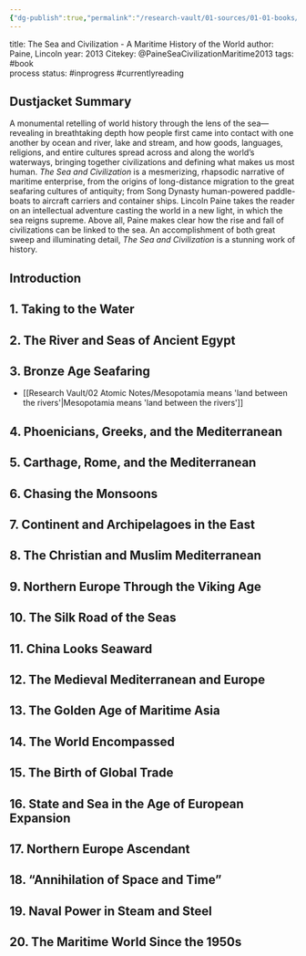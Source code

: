 ```yaml
---
{"dg-publish":true,"permalink":"/research-vault/01-sources/01-01-books/paine-sea-civilization-maritime2013/"}
---
```


title: The Sea and Civilization - A Maritime History of the World
author: Paine, Lincoln
year: 2013
Citekey: @PaineSeaCivilizationMaritime2013
tags: #book  
process status: #inprogress #currentlyreading

## Dustjacket Summary

A monumental retelling of world history through the lens of the sea—revealing in breathtaking depth how people first came into contact with one another by ocean and river, lake and stream, and how goods, languages, religions, and entire cultures spread across and along the world’s waterways, bringing together civilizations and defining what makes us most human. _The Sea and Civilization_ is a mesmerizing, rhapsodic narrative of maritime enterprise, from the origins of long-distance migration to the great seafaring cultures of antiquity; from Song Dynasty human-powered paddle-boats to aircraft carriers and container ships. Lincoln Paine takes the reader on an intellectual adventure casting the world in a new light, in which the sea reigns supreme. Above all, Paine makes clear how the rise and fall of civilizations can be linked to the sea. An accomplishment of both great sweep and illuminating detail, _The Sea and Civilization_ is a stunning work of history.

## Introduction

## 1. Taking to the Water

## 2. The River and Seas of Ancient Egypt

## 3. Bronze Age Seafaring

- [[Research Vault/02 Atomic Notes/Mesopotamia means 'land between the rivers'\|Mesopotamia means 'land between the rivers']]

## 4. Phoenicians, Greeks, and the Mediterranean

## 5. Carthage, Rome, and the Mediterranean

## 6. Chasing the Monsoons

## 7. Continent and Archipelagoes in the East

## 8. The Christian and Muslim Mediterranean

## 9. Northern Europe Through the Viking Age

## 10. The Silk Road of the Seas

## 11. China Looks Seaward

## 12. The Medieval Mediterranean and Europe

## 13. The Golden Age of Maritime Asia

## 14. The World Encompassed

## 15. The Birth of Global Trade

## 16. State and Sea in the Age of European Expansion

## 17. Northern Europe Ascendant

## 18. “Annihilation of Space and Time”

## 19. Naval Power in Steam and Steel

## 20. The Maritime World Since the 1950s



